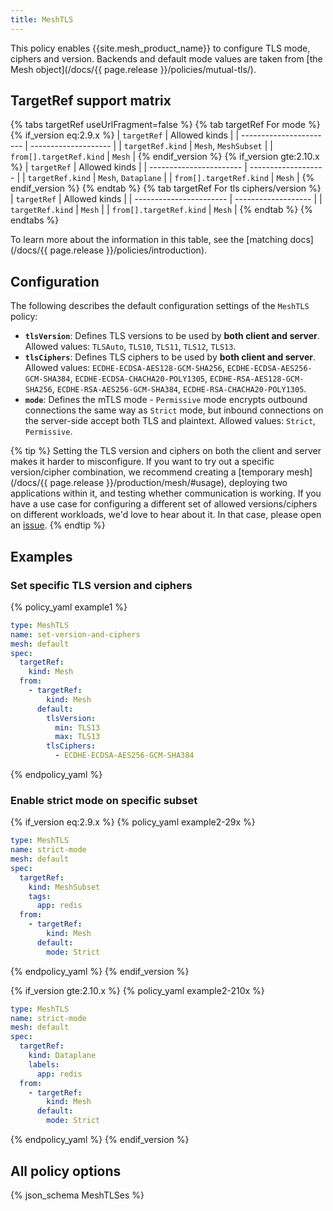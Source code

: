 ```yaml
---
title: MeshTLS
---
```


This policy enables {{site.mesh_product_name}} to configure TLS mode, ciphers and version. 
Backends and default mode values are taken from [the Mesh object](/docs/{{ page.release }}/policies/mutual-tls/).

## TargetRef support matrix

{% tabs targetRef useUrlFragment=false %}
{% tab targetRef For mode %}
{% if_version eq:2.9.x %}
| `targetRef`             | Allowed kinds        |
| ----------------------- | -------------------- |
| `targetRef.kind`        | `Mesh`, `MeshSubset` |
| `from[].targetRef.kind` | `Mesh`               |
{% endif_version %}
{% if_version gte:2.10.x %}
| `targetRef`             | Allowed kinds       |
| ----------------------- | ------------------- |
| `targetRef.kind`        | `Mesh`, `Dataplane` |
| `from[].targetRef.kind` | `Mesh`              |
{% endif_version %}
{% endtab %}
{% tab targetRef For tls ciphers/version %}
| `targetRef`             | Allowed kinds       |
| ----------------------- | ------------------- |
| `targetRef.kind`        | `Mesh`              |
| `from[].targetRef.kind` | `Mesh`              |
{% endtab %}
{% endtabs %}

To learn more about the information in this table, see the [matching docs](/docs/{{ page.release }}/policies/introduction).

## Configuration

The following describes the default configuration settings of the `MeshTLS` policy:

- **`tlsVersion`**: Defines TLS versions to be used by **both client and server**. Allowed values: `TLSAuto`, `TLS10`, `TLS11`, `TLS12`, `TLS13`.
- **`tlsCiphers`**: Defines TLS ciphers to be used by **both client and server**. Allowed values: `ECDHE-ECDSA-AES128-GCM-SHA256`, `ECDHE-ECDSA-AES256-GCM-SHA384`, `ECDHE-ECDSA-CHACHA20-POLY1305`, `ECDHE-RSA-AES128-GCM-SHA256`, `ECDHE-RSA-AES256-GCM-SHA384`, `ECDHE-RSA-CHACHA20-POLY1305`.
- **`mode`**: Defines the mTLS mode - `Permissive` mode encrypts outbound connections the same way as `Strict` mode, but inbound connections on the server-side accept both TLS and plaintext. Allowed values: `Strict`, `Permissive`.

{% tip %}
Setting the TLS version and ciphers on both the client and server makes it harder to misconfigure.
If you want to try out a specific version/cipher combination, we recommend creating a [temporary mesh](/docs/{{ page.release }}/production/mesh/#usage), deploying two applications within it, and testing whether communication is working.
If you have a use case for configuring a different set of allowed versions/ciphers on different workloads, we'd love to hear about it.
In that case, please open an [issue](https://github.com/kumahq/kuma/issues).
{% endtip %}

## Examples

### Set specific TLS version and ciphers

{% policy_yaml example1 %}
```yaml
type: MeshTLS
name: set-version-and-ciphers
mesh: default
spec:
  targetRef:
    kind: Mesh
  from:
    - targetRef:
        kind: Mesh
      default:
        tlsVersion:
          min: TLS13
          max: TLS13
        tlsCiphers:
          - ECDHE-ECDSA-AES256-GCM-SHA384
```
{% endpolicy_yaml %}

### Enable strict mode on specific subset

{% if_version eq:2.9.x %}
{% policy_yaml example2-29x %}
```yaml
type: MeshTLS
name: strict-mode
mesh: default
spec:
  targetRef:
    kind: MeshSubset
    tags:
      app: redis
  from:
    - targetRef:
        kind: Mesh
      default:
        mode: Strict
```
{% endpolicy_yaml %}
{% endif_version %}

{% if_version gte:2.10.x %}
{% policy_yaml example2-210x %}
```yaml
type: MeshTLS
name: strict-mode
mesh: default
spec:
  targetRef:
    kind: Dataplane
    labels:
      app: redis
  from:
    - targetRef:
        kind: Mesh
      default:
        mode: Strict
```
{% endpolicy_yaml %}
{% endif_version %}

## All policy options

{% json_schema MeshTLSes %}
